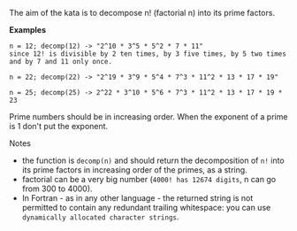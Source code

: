 The aim of the kata is to decompose n! (factorial n) into its prime factors.

**Examples**
```
n = 12; decomp(12) -> "2^10 * 3^5 * 5^2 * 7 * 11"
since 12! is divisible by 2 ten times, by 3 five times, by 5 two times and by 7 and 11 only once.

n = 22; decomp(22) -> "2^19 * 3^9 * 5^4 * 7^3 * 11^2 * 13 * 17 * 19"

n = 25; decomp(25) -> 2^22 * 3^10 * 5^6 * 7^3 * 11^2 * 13 * 17 * 19 * 23
```

Prime numbers should be in increasing order. When the exponent of a prime is 1 don't put the exponent.

Notes
- the function is `decomp(n)` and should return the decomposition of `n!` into its prime factors in increasing order of the primes, as a string.
- factorial can be a very big number (`4000! has 12674 digits`, n can go from 300 to 4000).
- In Fortran - as in any other language - the returned string is not permitted to contain any redundant trailing whitespace: you can use `dynamically allocated character strings`.

